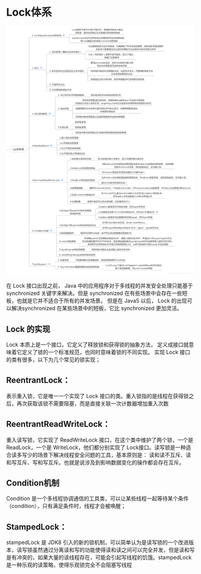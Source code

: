 # Lock体系

![](file/lock/lock.png)

在 Lock 接口出现之前， Java 中的应用程序对于多线程的并发安全处理只能基于synchronized 关键字来解决。但是 synchronized 在有些场景中会存在一些短板，也就是它并不适合于所有的并发场景。 但是在 Java5 以后， Lock 的出现可以解决synchronized 在某些场景中的短板，它比 synchronized 更加灵活。

## Lock 的实现

Lock 本质上是一个接口，它定义了释放锁和获得锁的抽象方法， 定义成接口就意味着它定义了锁的一个标准规范，也同时意味着锁的不同实现。 实现 Lock 接口的类有很多，以下为几个常见的锁实现；

## ReentrantLock：

表示重入锁，它是唯一一个实现了 Lock 接口的类。重入锁指的是线程在获得锁之后，再次获取该锁不需要阻塞，而是直接关联一次计数器增加重入次数

## ReentrantReadWriteLock：

重入读写锁，它实现了 ReadWriteLock 接口，在这个类中维护了两个锁，一个是 ReadLock，一个是 WriteLock，他们都分别实现了 Lock接口。读写锁是一种适合读多写少的场景下解决线程安全问题的工具，基本原则是： 读和读不互斥、读和写互斥、写和写互斥。也就是说涉及到影响数据变化的操作都会存在互斥。

## Condition机制

Condition 是一个多线程协调通信的工具类，可以让某些线程一起等待某个条件（condition），只有满足条件时，线程才会被唤醒；

## StampedLock：

stampedLock 是 JDK8 引入的新的锁机制，可以简单认为是读写锁的一个改进版本，读写锁虽然通过分离读和写的功能使得读和读之间可以完全并发，但是读和写是有冲突的，如果大量的读线程存在，可能会引起写线程的饥饿。stampedLock 是一种乐观的读策略，使得乐观锁完全不会阻塞写线程
